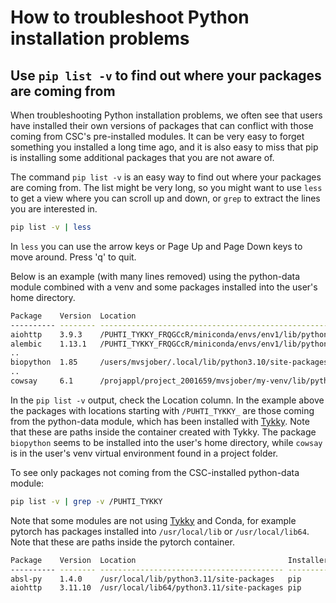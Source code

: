 # How to troubleshoot Python installation problems

## Use `pip list -v` to find out where your packages are coming from

When troubleshooting Python installation problems, we often see
that users have installed their own versions of packages
that can conflict with those coming from CSC's pre-installed
modules. It can be very easy to forget something you installed a long
time ago, and it is also easy to miss that pip is installing some
additional packages that you are not aware of.

The command `pip list -v` is an easy way to find out where your
packages are coming from. The list might be very long, so you might
want to use `less` to get a view where you can scroll up and down, or
`grep` to extract the lines you are interested in.

```bash
pip list -v | less
```

In `less` you can use the arrow keys or Page Up and Page Down keys to
move around. Press 'q' to quit.

Below is an example (with many lines removed) using the python-data
module combined with a venv and some packages installed into the
user's home directory.

```sh
Package    Version  Location                                                                Installer
---------- -------- ----------------------------------------------------------------------- ---------
aiohttp    3.9.3    /PUHTI_TYKKY_FRQGCcR/miniconda/envs/env1/lib/python3.10/site-packages   conda    # ← tykky
alembic    1.13.1   /PUHTI_TYKKY_FRQGCcR/miniconda/envs/env1/lib/python3.10/site-packages   pip      # ← tykky
..
biopython  1.85     /users/mvsjober/.local/lib/python3.10/site-packages                     pip      # ← user's home
..
cowsay     6.1      /projappl/project_2001659/mvsjober/my-venv/lib/python3.10/site-packages pip      # ← project venv
```

In the `pip list -v` output, check the Location column. In the example
above the packages with locations starting with `/PUHTI_TYKKY_` are
those coming from the python-data module, which has been installed
with [Tykky][tykky]. Note that these are paths inside the container
created with Tykky. The package `biopython` seems to be installed into
the user's home directory, while `cowsay` is in the user's venv
virtual environment found in a project folder.

To see only packages not coming from the CSC-installed python-data module:

```bash
pip list -v | grep -v /PUHTI_TYKKY
```

Note that some modules are not using [Tykky][tykky] and Conda, for
example pytorch has packages installed into `/usr/local/lib` or
`/usr/local/lib64`. Note that these are paths inside the pytorch
container.

```bash
Package    Version  Location                                  Installer
---------- -------- ----------------------------------------- ---------
absl-py    1.4.0    /usr/local/lib/python3.11/site-packages   pip      # ← pytorch container
aiohttp    3.11.10  /usr/local/lib64/python3.11/site-packages pip      # ← pytorch container
```

[tykky]: ../../computing/containers/tykky.md
